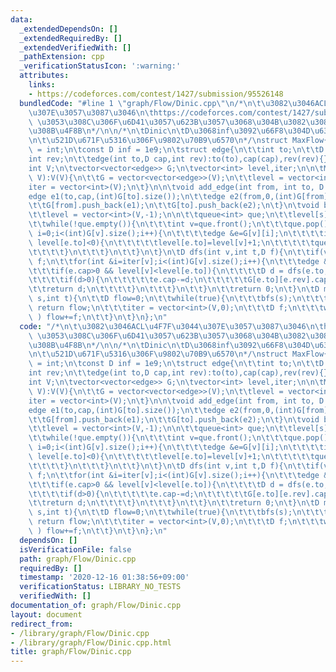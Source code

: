 ```yaml
---
data:
  _extendedDependsOn: []
  _extendedRequiredBy: []
  _extendedVerifiedWith: []
  _pathExtension: cpp
  _verificationStatusIcon: ':warning:'
  attributes:
    links:
    - https://codeforces.com/contest/1427/submission/95526148
  bundledCode: "#line 1 \"graph/Flow/Dinic.cpp\"\n/*\n\t\u3082\u3046ACL\u4F7F\u3044\
    \u307E\u3057\u3087\u3046\n\thttps://codeforces.com/contest/1427/submission/95526148\
    \ \u3053\u308C\u306F\u6D41\u3057\u623B\u3057\u3068\u304B\u3082\u3084\u3063\u3066\
    \u308B\u4F8B\n*/\n\n/*\n\tDinic\n\tD\u3068inf\u3092\u66F8\u304D\u63DB\u3048\u308B\
    \n\t\u521D\u671F\u5316\u306F\u9802\u70B9\u6570\n*/\nstruct MaxFlow{\n\tusing D\
    \ = int;\n\tconst D inf = 1e9;\n\tstruct edge{\n\t\tint to;\n\t\tD cap;\n\t\t\
    int rev;\n\t\tedge(int to,D cap,int rev):to(to),cap(cap),rev(rev){}\n\t};\n\n\t\
    int V;\n\tvector<vector<edge>> G;\n\tvector<int> level,iter;\n\n\tMaxFlow(int\
    \ V):V(V){\n\t\tG = vector<vector<edge>>(V);\n\t\tlevel = vector<int>(V);\n\t\t\
    iter = vector<int>(V);\n\t}\n\n\tvoid add_edge(int from, int to, D cap){\n\t\t\
    edge e1(to,cap,(int)G[to].size());\n\t\tedge e2(from,0,(int)G[from].size());\n\
    \t\tG[from].push_back(e1);\n\t\tG[to].push_back(e2);\n\t}\n\tvoid bfs(int s){\n\
    \t\tlevel = vector<int>(V,-1);\n\n\t\tqueue<int> que;\n\t\tlevel[s]=0;\n\t\tque.push(s);\n\
    \t\twhile(!que.empty()){\n\t\t\tint v=que.front();\n\t\t\tque.pop();\n\t\t\tfor(int\
    \ i=0;i<(int)G[v].size();i++){\n\t\t\t\tedge &e=G[v][i];\n\t\t\t\tif(e.cap>0 &&\
    \ level[e.to]<0){\n\t\t\t\t\tlevel[e.to]=level[v]+1;\n\t\t\t\t\tque.push(e.to);\n\
    \t\t\t\t}\n\t\t\t}\n\t\t}\n\t}\n\tD dfs(int v,int t,D f){\n\t\tif(v==t) return\
    \ f;\n\t\tfor(int &i=iter[v];i<(int)G[v].size();i++){\n\t\t\tedge &e=G[v][i];\n\
    \t\t\tif(e.cap>0 && level[v]<level[e.to]){\n\t\t\t\tD d = dfs(e.to,t,min(f,e.cap));\n\
    \t\t\t\tif(d>0){\n\t\t\t\t\te.cap-=d;\n\t\t\t\t\tG[e.to][e.rev].cap+=d;\n\t\t\t\
    \t\treturn d;\n\t\t\t\t}\n\t\t\t}\n\t\t}\n\t\treturn 0;\n\t}\n\tD max_flow(int\
    \ s,int t){\n\t\tD flow=0;\n\t\twhile(true){\n\t\t\tbfs(s);\n\t\t\tif(level[t]<0)\
    \ return flow;\n\t\t\titer = vector<int>(V,0);\n\t\t\tD f;\n\t\t\twhile( (f=dfs(s,t,inf))>0\
    \ ) flow+=f;\n\t\t}\n\t}\n};\n"
  code: "/*\n\t\u3082\u3046ACL\u4F7F\u3044\u307E\u3057\u3087\u3046\n\thttps://codeforces.com/contest/1427/submission/95526148\
    \ \u3053\u308C\u306F\u6D41\u3057\u623B\u3057\u3068\u304B\u3082\u3084\u3063\u3066\
    \u308B\u4F8B\n*/\n\n/*\n\tDinic\n\tD\u3068inf\u3092\u66F8\u304D\u63DB\u3048\u308B\
    \n\t\u521D\u671F\u5316\u306F\u9802\u70B9\u6570\n*/\nstruct MaxFlow{\n\tusing D\
    \ = int;\n\tconst D inf = 1e9;\n\tstruct edge{\n\t\tint to;\n\t\tD cap;\n\t\t\
    int rev;\n\t\tedge(int to,D cap,int rev):to(to),cap(cap),rev(rev){}\n\t};\n\n\t\
    int V;\n\tvector<vector<edge>> G;\n\tvector<int> level,iter;\n\n\tMaxFlow(int\
    \ V):V(V){\n\t\tG = vector<vector<edge>>(V);\n\t\tlevel = vector<int>(V);\n\t\t\
    iter = vector<int>(V);\n\t}\n\n\tvoid add_edge(int from, int to, D cap){\n\t\t\
    edge e1(to,cap,(int)G[to].size());\n\t\tedge e2(from,0,(int)G[from].size());\n\
    \t\tG[from].push_back(e1);\n\t\tG[to].push_back(e2);\n\t}\n\tvoid bfs(int s){\n\
    \t\tlevel = vector<int>(V,-1);\n\n\t\tqueue<int> que;\n\t\tlevel[s]=0;\n\t\tque.push(s);\n\
    \t\twhile(!que.empty()){\n\t\t\tint v=que.front();\n\t\t\tque.pop();\n\t\t\tfor(int\
    \ i=0;i<(int)G[v].size();i++){\n\t\t\t\tedge &e=G[v][i];\n\t\t\t\tif(e.cap>0 &&\
    \ level[e.to]<0){\n\t\t\t\t\tlevel[e.to]=level[v]+1;\n\t\t\t\t\tque.push(e.to);\n\
    \t\t\t\t}\n\t\t\t}\n\t\t}\n\t}\n\tD dfs(int v,int t,D f){\n\t\tif(v==t) return\
    \ f;\n\t\tfor(int &i=iter[v];i<(int)G[v].size();i++){\n\t\t\tedge &e=G[v][i];\n\
    \t\t\tif(e.cap>0 && level[v]<level[e.to]){\n\t\t\t\tD d = dfs(e.to,t,min(f,e.cap));\n\
    \t\t\t\tif(d>0){\n\t\t\t\t\te.cap-=d;\n\t\t\t\t\tG[e.to][e.rev].cap+=d;\n\t\t\t\
    \t\treturn d;\n\t\t\t\t}\n\t\t\t}\n\t\t}\n\t\treturn 0;\n\t}\n\tD max_flow(int\
    \ s,int t){\n\t\tD flow=0;\n\t\twhile(true){\n\t\t\tbfs(s);\n\t\t\tif(level[t]<0)\
    \ return flow;\n\t\t\titer = vector<int>(V,0);\n\t\t\tD f;\n\t\t\twhile( (f=dfs(s,t,inf))>0\
    \ ) flow+=f;\n\t\t}\n\t}\n};\n"
  dependsOn: []
  isVerificationFile: false
  path: graph/Flow/Dinic.cpp
  requiredBy: []
  timestamp: '2020-12-16 01:38:56+09:00'
  verificationStatus: LIBRARY_NO_TESTS
  verifiedWith: []
documentation_of: graph/Flow/Dinic.cpp
layout: document
redirect_from:
- /library/graph/Flow/Dinic.cpp
- /library/graph/Flow/Dinic.cpp.html
title: graph/Flow/Dinic.cpp
---
```


